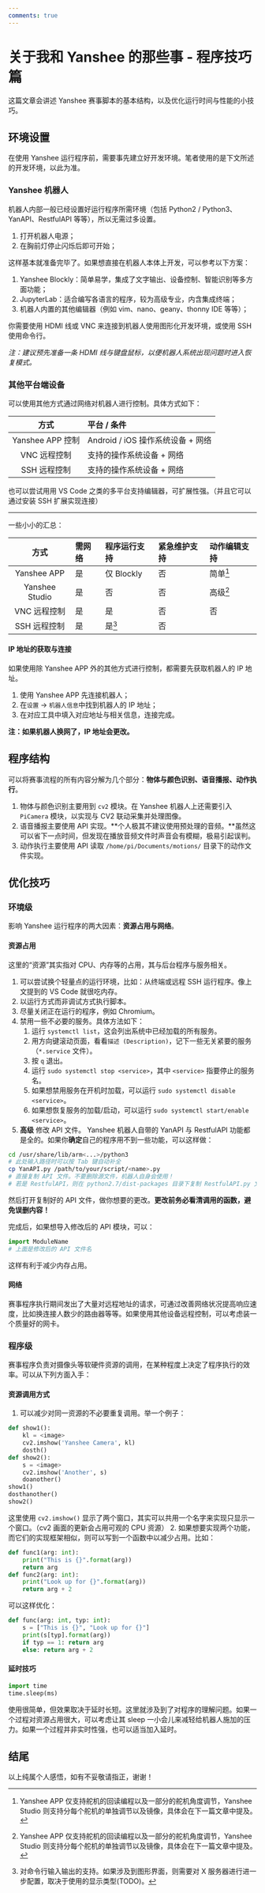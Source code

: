 ```yaml
---
comments: true
---
```


# 关于我和 Yanshee 的那些事 - 程序技巧篇

这篇文章会讲述 Yanshee 赛事脚本的基本结构，以及优化运行时间与性能的小技巧。

## 环境设置

在使用 Yanshee 运行程序前，需要事先建立好开发环境。笔者使用的是下文所述的开发环境，以此为准。

### Yanshee 机器人

机器人内部一般已经设置好运行程序所需环境（包括 Python2 / Python3、YanAPI、RestfulAPI 等等），所以无需过多设置。

1. 打开机器人电源；
2. 在胸前灯停止闪烁后即可开始；

这样基本就准备完毕了。如果想直接在机器人本体上开发，可以参考以下方案：

1. Yanshee Blockly：简单易学，集成了文字输出、设备控制、智能识别等多方面功能；
2. JupyterLab：适合编写各语言的程序，较为高级专业，内含集成终端；
3. 机器人内置的其他编辑器（例如 vim、nano、geany、thonny IDE 等等）；

你需要使用 HDMI 线或 VNC 来连接到机器人使用图形化开发环境，或使用 SSH 使用命令行。

*注：建议预先准备一条 HDMI 线与键盘鼠标，以便机器人系统出现问题时进入恢复模式。*

### 其他平台端设备

可以使用其他方式通过网络对机器人进行控制。具体方式如下：

| 方式 | 平台 / 条件 |
| :-: | :-- |
| Yanshee APP 控制 | Android / iOS 操作系统设备 + 网络 |
| VNC 远程控制 | 支持的操作系统设备 + 网络 |
| SSH 远程控制 | 支持的操作系统设备 + 网络 |

也可以尝试用用 VS Code 之类的多平台支持编辑器，可扩展性强。（并且它可以通过安装 SSH 扩展实现连接）

---

一些小小的汇总：

| 方式 | 需网络 | 程序运行支持 | 紧急维护支持 | 动作编辑支持 |
| :-: | :-- | :-- | :-- | :-- |
| Yanshee APP | 是 | 仅 Blockly | 否 | 简单[^1] |
| Yanshee Studio | 是 | 否 | 否 | 高级[^1] |
| VNC 远程控制 | 是 | 是 | 否 | 否 |
| SSH 远程控制 | 是 | 是[^2] | 否 |

[^1]: Yanshee APP 仅支持舵机的回读编程以及一部分的舵机角度调节，Yanshee Studio 则支持分每个舵机的单独调节以及镜像，具体会在下一篇文章中提及。

[^2]: 对命令行输入输出的支持。如果涉及到图形界面，则需要对 X 服务器进行进一步配置，取决于使用的显示类型(TODO)。

#### IP 地址的获取与连接

如果使用除 Yanshee APP 外的其他方式进行控制，都需要先获取机器人的 IP 地址。

1. 使用 Yanshee APP 先连接机器人；
2. 在`设置` -> `机器人信息`中找到机器人的 IP 地址；
3. 在对应工具中填入对应地址与相关信息，连接完成。

**注：如果机器人换网了，IP 地址会更改。**

## 程序结构

可以将赛事流程的所有内容分解为几个部分：**物体与颜色识别、语音播报、动作执行**。

1. 物体与颜色识别主要用到 `cv2` 模块。在 Yanshee 机器人上还需要引入 `PiCamera` 模块，以实现与 CV2 联动采集并处理图像。
2. 语音播报主要使用 API 实现。**个人极其不建议使用预处理的音频。**虽然这可以省下一点时间，但发现在播放音频文件时声音会有模糊，极易引起误判。
3. 动作执行主要使用 API 读取 `/home/pi/Documents/motions/` 目录下的动作文件实现。

## 优化技巧

### 环境级

影响 Yanshee 运行程序的两大因素：**资源占用与网络**。

#### 资源占用

这里的“资源”其实指对 CPU、内存等的占用，其与后台程序与服务相关。

1. 可以尝试换个轻量点的运行环境，比如：从终端或远程 SSH 运行程序。像上文提到的 VS Code 就很吃内存。
2. 以运行方式而非调试方式执行脚本。
3. 尽量关闭正在运行的程序，例如 Chromium。
4. 禁用一些不必要的服务。具体方法如下：
    1. 运行 `systemctl list`，这会列出系统中已经加载的所有服务。
    2. 用方向键滚动页面，看看`描述 (Description)`，记下一些无关紧要的服务（`*.service` 文件）。
    3. 按 `q` 退出。
    4. 运行 `sudo systemctl stop <service>`，其中 `<service>` 指要停止的服务名。
    5. 如果想禁用服务在开机时加载，可以运行 `sudo systemctl disable <service>`。
    6. 如果想恢复服务的加载/启动，可以运行 `sudo systemctl start/enable <service>`。
5. **高级** 修改 API 文件。 Yanshee 机器人自带的 YanAPI 与 RestfulAPI 功能都是全的。如果你**确定**自己的程序用不到一些功能，可以这样做：

```sh
cd /usr/share/lib/arm<...>/python3
# 此处输入路径时可以按 Tab 键自动补全
cp YanAPI.py /path/to/your/script/<name>.py
# 直接复制 API 文件。不要删除源文件，机器人自身会使用！
# 若是 RestfulAPI，则在 python2.7/dist-packages 目录下复制 RestfulAPI.py 文件
```

然后打开复制好的 API 文件，做你想要的更改。**更改前务必看清调用的函数，避免误删内容！**

完成后，如果想导入修改后的 API 模块，可以：

```python
import ModuleName
# 上面是修改后的 API 文件名
```

这样有利于减少内存占用。

#### 网络

赛事程序执行期间发出了大量对远程地址的请求，可通过改善网络状况提高响应速度，比如换连接人数少的路由器等等。如果使用其他设备远程控制，可以考虑装一个质量好的网卡。

### 程序级

赛事程序负责对摄像头等软硬件资源的调用，在某种程度上决定了程序执行的效率。可以从下列方面入手：

#### 资源调用方式

1. 可以减少对同一资源的不必要重复调用。举一个例子：

```python
def show1():
    kl = <image>
    cv2.imshow('Yanshee Camera', kl)
    dosth()
def show2():
    s = <image>
    cv2.imshow('Another', s)
    doanother()
show1()
dosthanother()
show2()
```

这里使用 `cv2.imshow()` 显示了两个窗口，其实可以共用一个名字来实现只显示一个窗口。（cv2 画面的更新会占用可观的 CPU 资源）
2. 如果想要实现两个功能，而它们的实现框架相似，则可以写到一个函数中以减少占用。比如：

```python
def func1(arg: int):
    print("This is {}".format(arg))
    return arg
def func2(arg: int):
    print("Look up for {}".format(arg))
    return arg + 2
```

可以这样优化：

```python
def func(arg: int, typ: int):
    s = ["This is {}", "Look up for {}"]
    print(s[typ].format(arg))
    if typ == 1: return arg
    else: return arg + 2
```

#### 延时技巧

```python
import time
time.sleep(ms)
```

使用很简单，但效果取决于延时长短。这里就涉及到了对程序的理解问题。如果一个过程对资源占用很大，可以考虑让其 sleep 一小会儿来减轻给机器人施加的压力。如果一个过程并非实时性强，也可以适当加入延时。

## 结尾

以上纯属个人感悟，如有不妥敬请指正，谢谢！
